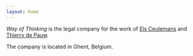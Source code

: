 ```yaml
---
layout: home
---
```

*Way of Thinking* is the legal company for the work of [Els Ceulemans](http://psycholoog.be/els.ceulemans) and [Thierry de Pauw](http://linkedin.com/a/tdpauw).

The company is located in Ghent, Belgium.
